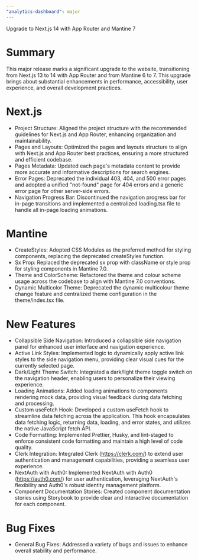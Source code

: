 ```yaml
---
"analytics-dashboard": major
---
```


Upgrade to Next.js 14 with App Router and Mantine 7

# Summary

This major release marks a significant upgrade to the website, transitioning from Next.js 13 to 14 with App Router and from Mantine 6 to 7. This upgrade brings about substantial enhancements in performance, accessibility, user experience, and overall development practices.

# Next.js

- Project Structure: Aligned the project structure with the recommended guidelines for Next.js and App Router, enhancing organization and maintainability.
- Pages and Layouts: Optimized the pages and layouts structure to align with Next.js and App Router best practices, ensuring a more structured and efficient codebase.
- Pages Metadata: Updated each page's metadata content to provide more accurate and informative descriptions for search engines.
- Error Pages: Deprecated the individual 403, 404, and 500 error pages and adopted a unified "not-found" page for 404 errors and a generic error page for other server-side errors.
- Navigation Progress Bar: Discontinued the navigation progress bar for in-page transitions and implemented a centralized loading.tsx file to handle all in-page loading animations.

# Mantine

- CreateStyles: Adopted CSS Modules as the preferred method for styling components, replacing the deprecated createStyles function.
- Sx Prop: Replaced the deprecated sx prop with className or style prop for styling components in Mantine 7.0.
- Theme and ColorScheme: Refactored the theme and colour scheme usage across the codebase to align with Mantine 7.0 conventions.
- Dynamic Multicolor Theme: Deprecated the dynamic multicolour theme change feature and centralized theme configuration in the theme/index.tsx file.

# New Features

- Collapsible Side Navigation: Introduced a collapsible side navigation panel for enhanced user interface and navigation experience.
- Active Link Styles: Implemented logic to dynamically apply active link styles to the side navigation menu, providing clear visual cues for the currently selected page.
- Dark/Light Theme Switch: Integrated a dark/light theme toggle switch on the navigation header, enabling users to personalize their viewing experience.
- Loading Animations: Added loading animations to components rendering mock data, providing visual feedback during data fetching and processing.
- Custom useFetch Hook: Developed a custom useFetch hook to streamline data fetching across the application. This hook encapsulates data fetching logic, returning data, loading, and error states, and utilizes the native JavaScript fetch API.
- Code Formatting: Implemented Prettier, Husky, and lint-staged to enforce consistent code formatting and maintain a high level of code quality.
- Clerk Integration: Integrated Clerk (https://clerk.com/) to extend user authentication and management capabilities, providing a seamless user experience.
- NextAuth with Auth0: Implemented NextAuth with Auth0 (https://auth0.com/) for user authentication, leveraging NextAuth's flexibility and Auth0's robust identity management platform.
- Component Documentation Stories: Created component documentation stories using Storybook to provide clear and interactive documentation for each component.

# Bug Fixes

- General Bug Fixes: Addressed a variety of bugs and issues to enhance overall stability and performance.
